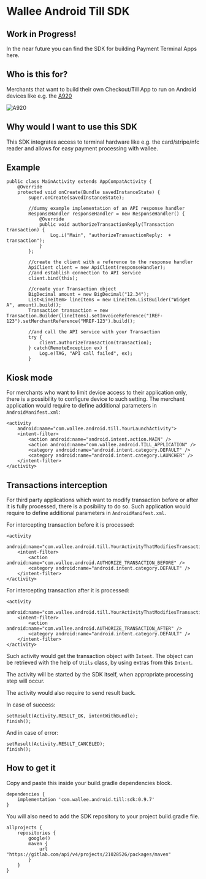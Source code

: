 # Wallee Android Till SDK

## Work in Progress!
In the near future you can find the SDK for building Payment Terminal Apps here.

## Who is this for?
Merchants that want to build their own Checkout/Till App to run on Android devices like 
e.g. the [A920](https://www.pax.us/portfolio_page/a920/)

![A920](https://www.pax.us/wp-content/uploads/2019/09/A920-SMB.jpg)

## Why would I want to use this SDK
This SDK integrates access to terminal hardware like e.g. the card/stripe/nfc reader
and allows for easy payment processing with wallee.

## Example

```
public class MainActivity extends AppCompatActivity {
    @Override
    protected void onCreate(Bundle savedInstanceState) {
        super.onCreate(savedInstanceState);

        //dummy example implementation of an API response handler
        ResponseHandler responseHandler = new ResponseHandler() {
            @Override
            public void authorizeTransactionReply(Transaction transaction) {
                Log.i("Main", "authorizeTransactionReply:  + transaction");
            }
        };

        //create the client with a reference to the response handler
        ApiClient client = new ApiClient(responseHandler);
        //and establish connection to API service
        client.bind(this);

        //create your Transaction object
        BigDecimal amount = new BigDecimal("12.34");
        List<LineItem> lineItems = new LineItem.ListBuilder("Widget A", amount).build();
        Transaction transaction = new Transaction.Builder(lineItems).setInvoiceReference("IREF-123").setMerchantReference("MREF-123").build();

        //and call the API service with your Transaction
        try {
            client.authorizeTransaction(transaction);
        } catch(RemoteException ex) {
            Log.e(TAG, "API call failed", ex);
        }
```

## Kiosk mode

For merchants who want to limit device access to their application only, there is a possibility to configure device to such setting. The merchant application would require to define additional parameters in `AndroidManifest.xml`:

```
<activity
    android:name="com.wallee.android.till.YourLaunchActivity">
    <intent-filter>
        <action android:name="android.intent.action.MAIN" />
        <action android:name="com.wallee.android.TILL_APPLICATION" />
        <category android:name="android.intent.category.DEFAULT" />
        <category android:name="android.intent.category.LAUNCHER" />
    </intent-filter>
</activity>
```

## Transactions interception

For third party applications which want to modify transaction before or after it is fully processed, there is a posibility to do so. Such application would require to define additional parameters in `AndroidManifest.xml`.

For intercepting transaction before it is processed:

```
<activity
    android:name="com.wallee.android.till.YourActivityThatModifiesTransactionBeforeProcessing">
    <intent-filter>
        <action android:name="com.wallee.android.AUTHORIZE_TRANSACTION_BEFORE" />
        <category android:name="android.intent.category.DEFAULT" />
    </intent-filter>
</activity>
```

For intercepting transaction after it is processed:

```
<activity
    android:name="com.wallee.android.till.YourActivityThatModifiesTransactionAfterProcessing">
    <intent-filter>
        <action android:name="com.wallee.android.AUTHORIZE_TRANSACTION_AFTER" />
        <category android:name="android.intent.category.DEFAULT" />
    </intent-filter>
</activity>
```

Such activity would get the transaction object with `Intent`. The object can be retrieved with the help of `Utils` class, by using extras from this `Intent`.

The activity will be started by the SDK itself, when appropriate processing step will occur.

The activity would also require to send result back.

In case of success:

```
setResult(Activity.RESULT_OK, intentWithBundle);
finish();
```

And in case of error:

```
setResult(Activity.RESULT_CANCELED);
finish();
```

## How to get it

Copy and paste this inside your build.gradle dependencies block.

```
dependencies {
    implementation 'com.wallee.android.till:sdk:0.9.7'
}
```

You will also need to add the SDK repository to your project build.gradle file.

```
allprojects {
    repositories {
        google()
        maven {
            url "https://gitlab.com/api/v4/projects/21028526/packages/maven"
        }
    }
}
```
